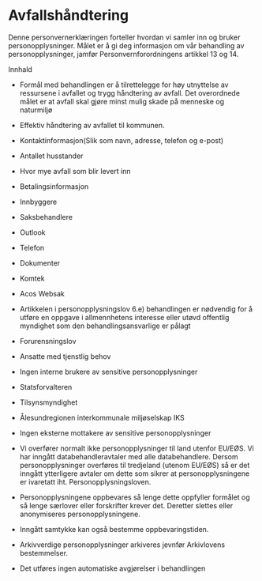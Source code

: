 # Avfallshåndtering


  

Denne personvernerklæringen forteller hvordan vi samler inn og bruker personopplysninger. Målet er å gi deg informasjon om vår behandling av personopplysninger, jamfør Personvernforordningens artikkel 13 og 14.

  

Innhald

*   Formål med behandlingen er å tilrettelegge for høy utnyttelse av ressursene i avfallet og trygg håndtering av avfall. Det overordnede målet er at avfall skal gjøre minst mulig skade på menneske og naturmiljø  
    
*   Effektiv håndtering av avfallet til kommunen.  
    
*   Kontaktinformasjon(Slik som navn, adresse, telefon og e-post)  
    
*   Antallet husstander  
    
*   Hvor mye avfall som blir levert inn  
    
*   Betalingsinformasjon  
    
*   Innbyggere  
    
*   Saksbehandlere  
    
*   Outlook  
    
*   Telefon  
    
*   Dokumenter  
    
*   Komtek  
    
*   Acos Websak  
    
*   Artikkelen i personopplysningslov 6.e) behandlingen er nødvendig for å utføre en oppgave i allmennhetens interesse eller utøvd offentlig myndighet som den behandlingsansvarlige er pålagt  
    
*   Forurensningslov  
    
*   Ansatte med tjenstlig behov  
    
*   Ingen interne brukere av sensitive personopplysninger  
    
*   Statsforvalteren  
    
*   Tilsynsmyndighet  
    
*   Ålesundregionen interkommunale miljøselskap IKS  
    
*   Ingen eksterne mottakere av sensitive personopplysninger  
    
*   Vi overfører normalt ikke personopplysninger til land utenfor EU/EØS. Vi har inngått databehandleravtaler med alle databehandlere. Dersom personopplysninger overføres til tredjeland (utenom EU/EØS) så er det inngått ytterligere avtaler om dette som sikrer at personopplysningene er ivaretatt iht. Personopplysningsloven.  
    
*   Personopplysningene oppbevares så lenge dette oppfyller formålet og så lenge særlover eller forskrifter krever det. Deretter slettes eller anonymiseres personopplysningene.  
    
*   Inngått samtykke kan også bestemme oppbevaringstiden.  
    
*   Arkivverdige personopplysninger arkiveres jevnfør Arkivlovens bestemmelser.  
    
*   Det utføres ingen automatiske avgjørelser i behandlingen